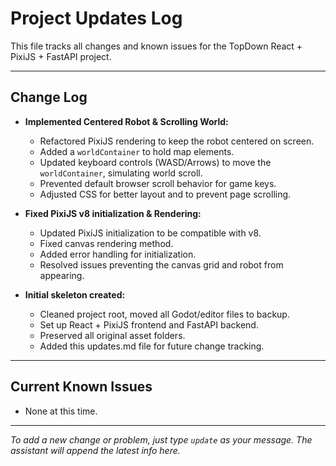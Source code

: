 # Project Updates Log

This file tracks all changes and known issues for the TopDown React + PixiJS + FastAPI project.

---

## Change Log

- **Implemented Centered Robot & Scrolling World:**
  - Refactored PixiJS rendering to keep the robot centered on screen.
  - Added a `worldContainer` to hold map elements.
  - Updated keyboard controls (WASD/Arrows) to move the `worldContainer`, simulating world scroll.
  - Prevented default browser scroll behavior for game keys.
  - Adjusted CSS for better layout and to prevent page scrolling.

- **Fixed PixiJS v8 initialization & Rendering:**
  - Updated PixiJS initialization to be compatible with v8.
  - Fixed canvas rendering method.
  - Added error handling for initialization.
  - Resolved issues preventing the canvas grid and robot from appearing.

- **Initial skeleton created:**
  - Cleaned project root, moved all Godot/editor files to backup.
  - Set up React + PixiJS frontend and FastAPI backend.
  - Preserved all original asset folders.
  - Added this updates.md file for future change tracking.

---

## Current Known Issues

- None at this time.

---

*To add a new change or problem, just type `update` as your message. The assistant will append the latest info here.* 